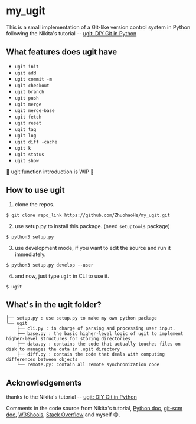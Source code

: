 # my_ugit

This is a small implementation of a Git-like version control system in Python following the Nikita's tutorial -- [ugit: DIY Git in Python](https://www.leshenko.net/p/ugit/#)

## What features does ugit have

+ `ugit init`
+ `ugit add`
+ `ugit commit -m`
+ `ugit checkout`
+ `ugit branch`
+ `ugit push`
+ `ugit merge`
+ `ugit merge-base`
+ `ugit fetch`
+ `ugit reset`
+ `ugit tag`
+ `ugit log`
+ `ugit diff -cache`
+ `ugit k`
+ `ugit status`
+ `ugit show`

:construction: ugit function introduction is WIP :construction:

## How to use ugit

1. clone the repos.

```
$ git clone repo_link https://github.com/ZhuohaoHe/my_ugit.git
```

2. use setup.py to install this package. (need `setuptools` package)

```
$ python3 setup.py
```

3. use development mode, if you want to edit the source and run it immediately.

```
$ python3 setup.py develop --user
```

4. and now, just type `ugit` in CLI to use it.

```
$ ugit
```

## What's in the ugit folder?

```
├── setup.py : use setup.py to make my own python package
└── ugit
    ├── cli.py : in charge of parsing and processing user input. 
    ├── base.py : the basic higher-level logic of ugit to implement higher-level structures for storing directories
    ├── data.py : contains the code that actually touches files on disk to manages the data in .ugit directory
    ├── diff.py : contain the code that deals with computing differences between objects
    └── remote.py: contain all remote synchronization code
```

## Acknowledgements

thanks to the Nikita's tutorial -- [ugit: DIY Git in Python](https://www.leshenko.net/p/ugit/#)

Comments in the code source from Nikita's tutorial, [Python doc](https://docs.python.org), [git-scm doc](https://git-scm.com/doc), [W3Shools](https://www.w3schools.com/python), [Stack Overflow](https://stackoverflow.com) and myself :yum:.

